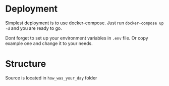 
# Deployment
Simplest deployment is to use docker-compose. Just run `docker-compose up -d` and you are ready to go.

Dont forget to set up your environment variables in `.env` file. Or copy example one and change it to your needs.

# Structure
Source is located in `how_was_your_day` folder